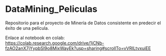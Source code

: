 # DataMining_Peliculas
Repositorio para el proyecto de Minería de Datos consistente en predecir el éxito de una película.

Enlace al notebook en colab:
https://colab.research.google.com/drive/1jCNb-fzAO2anX7jYypbSI9o8MixWayEk?usp=sharing#scrollTo=vVRILtvxuiEE
